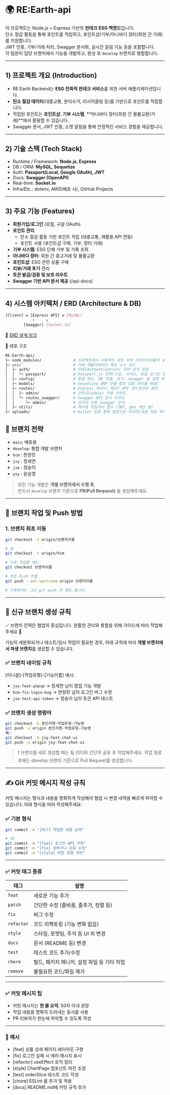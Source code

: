 # 🌍 RE:Earth-api
이 프로젝트는 Node.js + Express 기반의 **핀테크·ESG 백엔드**입니다.  
탄소 절감 활동을 통해 포인트를 적립하고, 포인트샵/기부/아나바다 장터(회원 간 거래)를 지원합니다.  
JWT 인증, 기부/거래 처리, Swagger 문서화, 실시간 알림 기능 등을 포함합니다.  
각 팀원이 담당 브랜치에서 기능을 개발하고, 완성 후 `develop` 브랜치로 병합합니다.  

---

## 1) 프로젝트 개요 (Introduction)

- RE:Earth Backend는 **ESG 친화적 핀테크 서비스**를 위한 서버 애플리케이션입니다.
- **탄소 절감 데이터**(대중교통, 분리수거, 리사이클링 등)를 기반으로 포인트를 적립합니다.
- 적립된 포인트는 **포인트샵**, **기부 시스템**, **아나바다 장터(회원 간 물물교환/거래)**에서 활용할 수 있습니다.
- Swagger 문서, JWT 인증, 소켓 알림을 통해 안정적인 서비스 경험을 제공합니다.

---

## 2) 기술 스택 (Tech Stack)

- Runtime / Framework: **Node.js, Express**
- DB / ORM: **MySQL, Sequelize**
- Auth: **Passport(Local, Google OAuth), JWT**
- Docs: **Swagger (OpenAPI)**
- Real-time: **Socket.io**
- Infra/Etc.: dotenv, AWS(배포 시), GitHub Projects

---

## 3) 주요 기능 (Features)

- **회원가입/로그인** (로컬, 구글 OAuth)
- **포인트 관리**  
  - 탄소 절감 활동 기반 포인트 적립 (대중교통, 재활용 API 연동)  
  - 포인트 사용 (포인트샵 구매, 기부, 장터 거래)  
- **기부 시스템**: ESG 단체 기부 및 기록 조회
- **아나바다 장터**: 회원 간 중고거래 및 물물교환
- **포인트샵**: ESG 관련 상품 구매
- **리뷰/거래 후기** 관리
- **토큰 발급/검증 및 보호 라우트**
- **Swagger 기반 API 문서 제공** (/api-docs)

---

## 4) 시스템 아키텍처 / ERD (Architecture & DB)

```bash
[Client] ⇄ [Express API] ⇄ [MySQL]
            ↑     ↓
        [Swagger] [Socket.io]
```
🔗 [ERD 설계 링크](https://www.erdcloud.com/d/f3jnTmAkShKLQgXhi)

📁 레포 구조
```bash
RE-Earth-api/
├─ node_modules/              # 프로젝트에서 사용하는 모든 외부 라이브러리들이 설치되는 디렉토리
├─ src/                       # 서버 애플리케이션 핵심 소스 코드
│  ├─ auth/                   # 인증(Authentication) 관련 로직 모음
│  │  └─ passport/            # Passport.js 전략(구글, 카카오, 로컬 로그인 등) 정의
│  ├─ config/                 # 환경 변수, DB 연결, 로거, Swagger 등 설정 파일
│  ├─ models/                 # Sequelize ORM 모델 정의 (DB 테이블 매핑)
│  ├─ routes/                 # Express 라우터: REST API 엔드포인트 정의
│  │  ├─ admin/               # 관리자(admin) 전용 라우트
│  │  └─ routes_swagger/      # Swagger API 문서 라우트
│  │     └─ admin/            # 관리자 전용 Swagger 문서
│  ├─ utils/                  # 재사용 유틸리티 함수 (JWT, geo 계산 등)
├─ uploads/                   # multer 등을 통해 업로드된 이미지/파일 저장 위치

```
## 👥 브랜치 전략

-  `main`: 배포용
-  `develop`: 통합 개발 브랜치
-  `hcm` : 한창민
-  `jsy` : 정세연
-  `jse` : 정송이
-  `ysy` : 윤승영

> 모든 기능 개발은 **개별 브랜치에서 수행 후**,  
> 반드시 `develop` 브랜치 기준으로 **PR(Pull Request)** 을 생성해주세요.

---

## 🔀 브랜치 작업 및 Push 방법

### 1. 브랜치 최초 이동

```bash
git checkout -t origin/브랜치이름

# 예
git checkout -t origin/hcm

# 이후 작업할 때는
git checkout 브랜치이름

# 최초 Push 연결
git push --set-upstream origin 브랜치이름

# 이후부터는 그냥 git push 만 해도 됩니다.
```

---

## 🌿 신규 브랜치 생성 규칙

✅ 브랜치 전략은 협업의 중심입니다.
원활한 관리와 통합을 위해 가이드에 따라 작업해주세요 🙌

기능이 세분화되거나 테스트/임시 작업이 필요한 경우, 아래 규칙에 따라 **개별 브랜치에서 파생 브랜치**를 생성할 수 있습니다.

### ✅ 브랜치 네이밍 규칙

[이니셜]-[작업유형]-[기능이름]
예시:

-  `jsy-feat-popup` → 정세연 님이 팝업 기능 개발
-  `hcm-fix-login-bug` → 한창민 님이 로그인 버그 수정
-  `jse-test-api-token` → 정송이 님이 토큰 API 테스트

### ✅ 브랜치 생성 명령어

```bash
git checkout -b 본인지명-작업유형-기능명
git push -u origin 본인지명-작업유형-기능명
예:
git checkout -b jsy-feat-chat-ui
git push -u origin jsy-feat-chat-ui
```

> ❗ 브랜치를 새로 생성할 때는 팀 리더와 간단히 공유 후 작업해주세요.
> 작업 완료 후에는 develop 브랜치 기준으로 Pull Request를 생성합니다.

---
## ✍️ Git 커밋 메시지 작성 규칙

커밋 메시지는 형식과 내용을 명확하게 작성해야 협업 시 변경 내역을 빠르게 파악할 수 있습니다.
아래 형식을 따라 작성해주세요:

### ✅ 기본 형식

```bash
git commit -m "[태그] 작업한 내용 요약"

# 예:
git commit -m "[feat] 로그인 API 구현"
git commit -m "[fix] 장바구니 오류 수정"
git commit -m "[style] 버튼 정렬 개선"
```

---

### ✅ 커밋 태그 종류

| 태그       | 설명                                        |
| ---------- | ------------------------------------------- |
| `feat`     | 새로운 기능 추가                            |
| `patch`    | 간단한 수정 (줄바꿈, 줄추가, 정렬 등)       |
| `fix`      | 버그 수정                                   |
| `refactor` | 코드 리팩토링 (기능 변화 없음)              |
| `style`    | 스타일, 포맷팅, 주석 등 UI 외 변경          |
| `docs`     | 문서 (README 등) 변경                       |
| `test`     | 테스트 코드 추가/수정                       |
| `chore`    | 빌드, 패키지 매니저, 설정 파일 등 기타 작업 |
| `remove`   | 불필요한 코드/파일 제거                     |

---

### ✅ 커밋 메시지 팁

-  커밋 메시지는 **한 줄 요약**, 50자 이내 권장
-  작업 내용을 명확히 드러내는 동사를 사용
-  PR 리뷰자가 한눈에 파악할 수 있도록 작성

---

### 💬 예시

-  [feat] 상품 상세 페이지 레이아웃 구현
-  [fix] 로그인 실패 시 에러 메시지 표시
-  [refactor] useEffect 로직 정리
-  [style] ChartPage 컴포넌트 마진 조정
-  [test] orderSlice 테스트 코드 작성
-  [chore] ESLint 룰 추가 및 적용
-  [docs] README.md에 커밋 규칙 추가
